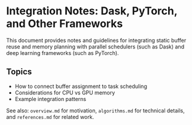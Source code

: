 # Integration Notes: Dask, PyTorch, and Other Frameworks

This document provides notes and guidelines for integrating static buffer reuse and memory planning with parallel schedulers (such as Dask) and deep learning frameworks (such as PyTorch).

## Topics
- How to connect buffer assignment to task scheduling
- Considerations for CPU vs GPU memory
- Example integration patterns

See also: `overview.md` for motivation, `algorithms.md` for technical details, and `references.md` for related work.
